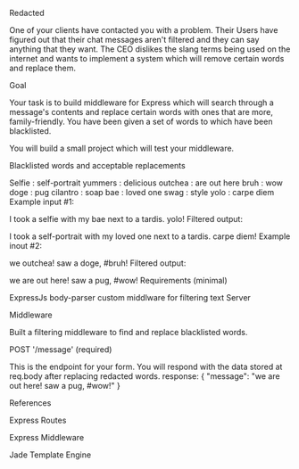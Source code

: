 Redacted

One of your clients have contacted you with a problem. Their Users have figured out that their chat messages aren't filtered and they can say anything that they want. The CEO dislikes the slang terms being used on the internet and wants to implement a system which will remove certain words and replace them.

Goal

Your task is to build middleware for Express which will search through a message's contents and replace certain words with ones that are more, family-friendly. You have been given a set of words to which have been blacklisted.

You will build a small project which will test your middleware.

Blacklisted words and acceptable replacements

Selfie : self-portrait
yummers : delicious
outchea : are out here
bruh : wow
doge : pug
cilantro : soap
bae : loved one
swag : style
yolo : carpe diem
Example input #1:

I took a selfie with my bae next to a tardis. yolo!
Filtered output:

I took a self-portrait with my loved one next to a tardis. carpe diem!
Example inout #2:

we outchea! saw a doge, #bruh!
Filtered output:

we are out here! saw a pug, #wow!
Requirements (minimal)

ExpressJs
body-parser
custom middlware for filtering text
Server

Middleware

Built a filtering middleware to find and replace blacklisted words.

POST '/message' (required)

This is the endpoint for your form. You will respond with the data stored at req.body after replacing redacted words. response: { "message": "we are out here! saw a pug, #wow!" }

References

Express Routes

Express Middleware

Jade Template Engine